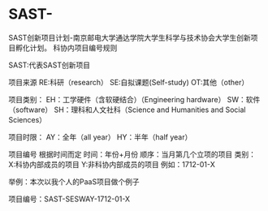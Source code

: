 # SAST-
SAST创新项目计划-南京邮电大学通达学院大学生科学与技术协会大学生创新项目孵化计划。
科协内项目编号规则

SAST:代表SAST创新项目

项目来源
RE:科研（research）
SE:自拟课题(Self-study)
OT:其他（other）


项目类别：
EH：工学硬件（含软硬结合）（Engineering hardware）
SW：软件（software）
SH：理科和人文社科（Science and Humanities and Social Sciences）

项目时限：
AY：全年（all year）
HY：半年（half year）

项目编号  根据时间而定
时间：年份+月份
顺序：当月第几个立项的项目
类别：
X:科协内部成员的项目
Y:非科协内部成员的项目
例如：1712-01-X


举例：本次以我个人的PaaS项目做个例子

项目编号：SAST-SESWAY-1712-01-X
